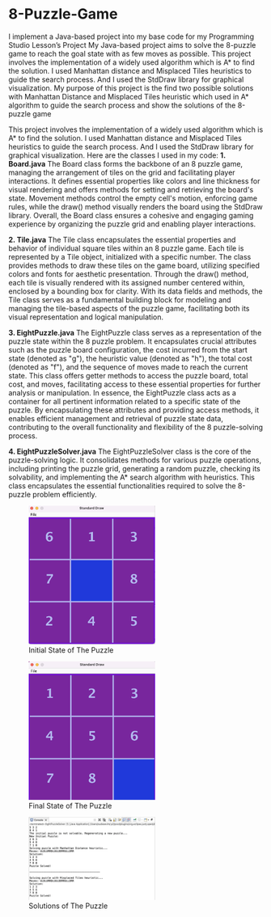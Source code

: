 # 8-Puzzle-Game
 
 I implement a Java-based project into my base code for my Programming Studio Lesson’s Project
My Java-based project aims to solve the 8-puzzle game to reach the goal state with as few moves
as possible. This project involves the implementation of a widely used algorithm which is A* to find
the solution. I used Manhattan distance and Misplaced Tiles heuristics to guide the search process.
And I used the StdDraw library for graphical visualization.
My purpose of this project is the find two possible solutions with Manhattan Distance and
Misplaced Tiles heuristic which used in A* algorithm to guide the search process and show the
solutions of the 8-puzzle game


This project involves the implementation of a widely used algorithm which is A* to find the
solution. I used Manhattan distance and Misplaced Tiles heuristics to guide the search process. And I
used the StdDraw library for graphical visualization. Here are the classes I used in my code:
**1. Board.java**
   The Board class forms the backbone of an 8 puzzle game, managing the arrangement of tiles on the grid and facilitating player interactions. It defines essential properties like colors and line thickness for visual rendering and offers methods for setting and retrieving the board's state. Movement methods control the empty cell's motion, enforcing game rules, while the draw() method visually renders the board using the StdDraw library. Overall, the Board class ensures a cohesive and engaging gaming experience by organizing the puzzle grid and enabling player interactions.

**2. Tile.java**
   The Tile class encapsulates the essential properties and behavior of individual square tiles within an 8 puzzle game. Each tile is represented by a Tile object, initialized with a specific number. The class provides methods to draw these tiles on the game board, utilizing specified colors and fonts for aesthetic presentation. Through the draw() method, each tile is visually rendered with its assigned number centered within, enclosed by a bounding box for clarity. With its data fields and methods, the Tile class serves as a fundamental building block for modeling and managing the tile-based aspects of the puzzle game, facilitating both its visual representation and logical manipulation.
   
**3. EightPuzzle.java**
   The EightPuzzle class serves as a representation of the puzzle state within the 8 puzzle problem. It encapsulates crucial attributes such as the puzzle board configuration, the cost incurred from the start state (denoted as "g"), the heuristic value (denoted as "h"), the total cost (denoted as "f"), and the sequence of moves made to reach the current state. This class offers getter methods to access the puzzle board, total cost, and moves, facilitating access to these essential properties for further analysis or manipulation.
In essence, the EightPuzzle class acts as a container for all pertinent information related to a specific state of the puzzle. By encapsulating these attributes and providing access methods, it enables efficient management and retrieval of puzzle state data, contributing to the overall functionality and flexibility of the 8 puzzle-solving process.

**4. EightPuzzleSolver.java**
   The EightPuzzleSolver class is the core of the puzzle-solving logic. It consolidates methods for various puzzle operations, including printing the puzzle grid, generating a random puzzle, checking its solvability, and implementing the A* search algorithm with heuristics. This class encapsulates the essential functionalities required to solve the 8-puzzle problem efficiently.

<figure>
    <img src="InitialState.png" alt="Initial State of The Puzzle" style="width: 250px;">
    <figcaption>Initial State of The Puzzle</figcaption>
</figure>
<figure>
    <img src="FinalState.png" alt="Final State of The Puzzle" style="width: 250px;">
    <figcaption>Final State of The Puzzle</figcaption>
</figure>
<figure>
    <img src="Solutions.png" alt="Solutions of The Puzzle" style="width: 250px;">
    <figcaption>Solutions of The Puzzle</figcaption>
</figure>
